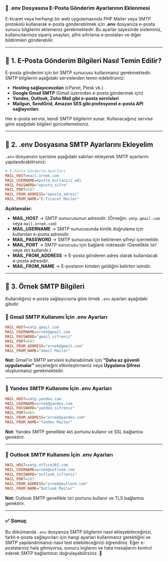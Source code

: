 ### 📌 **.env Dosyasına E-Posta Gönderim Ayarlarının Eklenmesi**

E-ticaret veya herhangi bir web uygulamasında PHP Mailer veya SMTP protokolü kullanarak e-posta gönderebilmek için **.env** dosyanıza e-posta sunucu bilgilerini eklemeniz gerekmektedir. Bu ayarlar sayesinde sisteminiz, kullanıcılarınıza sipariş onayları, şifre sıfırlama e-postaları ve diğer bildirimleri gönderebilir.

---

## **📍 1. E-Posta Gönderim Bilgileri Nasıl Temin Edilir?**
E-posta gönderimi için bir SMTP sunucusu kullanmanız gerekmektedir. SMTP bilgilerini aşağıdaki servislerden temin edebilirsiniz:

- **Hosting sağlayıcınızdan** (cPanel, Plesk vb.)
- **Google Gmail SMTP** (Gmail üzerinden e-posta göndermek için)
- **Yandex, Outlook, Zoho Mail gibi e-posta servisleri**
- **Mailgun, SendGrid, Amazon SES gibi profesyonel e-posta API sağlayıcıları**

Her e-posta servisi, kendi SMTP bilgilerini sunar. Kullanacağınız servise göre aşağıdaki bilgileri güncellemelisiniz.

---

## **📍 2. .env Dosyasına SMTP Ayarlarını Ekleyelim**
`.env` dosyanızın içerisine aşağıdaki satırları ekleyerek SMTP ayarlarını yapılandırabilirsiniz:

```ini
# E-Posta Gönderim Ayarları
MAIL_HOST=mail.ornek.com
MAIL_USERNAME=eposta_kullanici_adi
MAIL_PASSWORD="eposta_sifre"
MAIL_PORT=587
MAIL_FROM_ADDRESS="eposta_adresi"
MAIL_FROM_NAME="E-Ticaret Mailer"
```

**Açıklamalar:**
- **MAIL_HOST** → SMTP sunucusunun adresidir. (Örneğin: `smtp.gmail.com` veya `mail.ornek.com`)
- **MAIL_USERNAME** → SMTP sunucusunda kimlik doğrulama için kullanılan e-posta adresidir.
- **MAIL_PASSWORD** → SMTP sunucusu için belirlenen şifreyi içermelidir.
- **MAIL_PORT** → SMTP sunucusu için bağlantı noktasıdır (Genellikle `587` veya `465` kullanılır.)
- **MAIL_FROM_ADDRESS** → E-posta gönderen adres olarak kullanılacak e-posta adresidir.
- **MAIL_FROM_NAME** → E-postanın kimden geldiğini belirten isimdir.

---

## **📍 3. Örnek SMTP Bilgileri**
Kullandığınız e-posta sağlayıcısına göre örnek `.env` ayarları aşağıdaki gibidir:

### **🔹 Gmail SMTP Kullanımı İçin .env Ayarları**
```ini
MAIL_HOST=smtp.gmail.com
MAIL_USERNAME=ornek@gmail.com
MAIL_PASSWORD="gmail_sifreniz"
MAIL_PORT=587
MAIL_FROM_ADDRESS="ornek@gmail.com"
MAIL_FROM_NAME="Gmail Mailer"
```
**Not:** Gmail'in SMTP servisini kullanabilmek için **"Daha az güvenli uygulamalar"** seçeneğini etkinleştirmeniz veya **Uygulama Şifresi** oluşturmanız gerekmektedir.

---

### **🔹 Yandex SMTP Kullanımı İçin .env Ayarları**
```ini
MAIL_HOST=smtp.yandex.com
MAIL_USERNAME=ornek@yandex.com
MAIL_PASSWORD="yandex_sifreniz"
MAIL_PORT=465
MAIL_FROM_ADDRESS="ornek@yandex.com"
MAIL_FROM_NAME="Yandex Mailer"
```
**Not:** Yandex SMTP genellikle `465` portunu kullanır ve SSL bağlantısı gerektirir.

---

### **🔹 Outlook SMTP Kullanımı İçin .env Ayarları**
```ini
MAIL_HOST=smtp.office365.com
MAIL_USERNAME=ornek@outlook.com
MAIL_PASSWORD="outlook_sifreniz"
MAIL_PORT=587
MAIL_FROM_ADDRESS="ornek@outlook.com"
MAIL_FROM_NAME="Outlook Mailer"
```
**Not:** Outlook SMTP genellikle `587` portunu kullanır ve TLS bağlantısı gerektirir.

---

### ✅ **Sonuç**
Bu dökümanda `.env` dosyanıza SMTP bilgilerini nasıl ekleyebileceğinizi, farklı e-posta sağlayıcıları için hangi ayarları kullanmanız gerektiğini ve SMTP yapılandırmanızı nasıl test edebileceğinizi öğrendiniz. Eğer e-postalarınız hala gitmiyorsa, sunucu loglarını ve hata mesajlarını kontrol ederek SMTP bağlantınızı doğrulayabilirsiniz. 🚀

